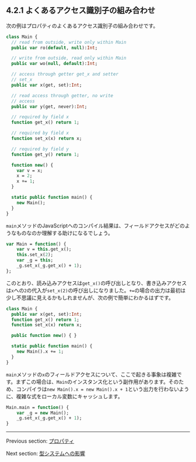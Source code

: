 ## 4.2.1 よくあるアクセス識別子の組み合わせ

次の例はプロパティのよくあるアクセス識別子の組み合わせです。

```haxe
class Main {
  // read from outside, write only within Main
  public var ro(default, null):Int;

  // write from outside, read only within Main
  public var wo(null, default):Int;

  // access through getter get_x and setter
  // set_x
  public var x(get, set):Int;

  // read access through getter, no write
  // access
  public var y(get, never):Int;

  // required by field x
  function get_x() return 1;

  // required by field x
  function set_x(x) return x;

  // required by field y
  function get_y() return 1;

  function new() {
    var v = x;
    x = 2;
    x += 1;
  }

  static public function main() {
    new Main();
  }
}
```

`main`メソッドのJavaScriptへのコンパイル結果は、フィールドアクセスがどのようなものなのか理解する助けになるでしょう。

```haxe
var Main = function() {
	var v = this.get_x();
	this.set_x(2);
	var _g = this;
	_g.set_x(_g.get_x() + 1);
};
```

このとおり、読み込みアクセスは`get_x()`の呼び出しとなり、書き込みアクセスは`x`への`2`の代入が`set_x(2)`の呼び出しになりました。`+=`の場合の出力は最初は少し不思議に見えるかもしれませんが、次の例で簡単にわかるはずです。

```haxe
class Main {
  public var x(get, set):Int;
  function get_x() return 1;
  function set_x(x) return x;

  public function new() { }

  static public function main() {
    new Main().x += 1;
  }
}
```

`main`メソッドの`x`のフィールドアクセスについて、ここで起きる事象は複雑です。まずこの場合は、`Main`のインスタンス化という副作用があります。そのため、コンパイラは`new Main().x = new Main().x + 1`という出力を行わないように、複雑な式をローカル変数にキャッシュします。

```haxe
Main.main = function() {
	var _g = new Main();
	_g.set_x(_g.get_x() + 1);
}
```

---

Previous section: [プロパティ](class-field-property.md)

Next section: [型システムへの影響](class-field-property-type-system-impact.md)